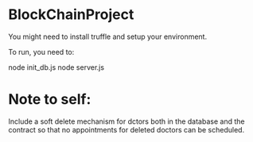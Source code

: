 # BlockChainProject

You might need to install truffle and setup your environment.

To run, you need to:

node init_db.js
node server.js

# Note to self:
Include a soft delete mechanism for dctors both in the database and the contract so that no appointments for deleted doctors can be scheduled.